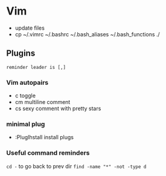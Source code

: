 # Vim
- update files
- cp ~/.vimrc ~/.bashrc ~/.bash_aliases ~/.bash_functions ./
## Plugins
`reminder leader is [,]`
### Vim autopairs
- <leader>c<space> toggle
- <leader>cm multiline comment
- <leader>cs sexy comment with pretty stars
### minimal plug
- :PlugIhstall install plugs

### Useful command reminders
`cd -` to go back to prev dir
`find -name "*" -not -type d`
